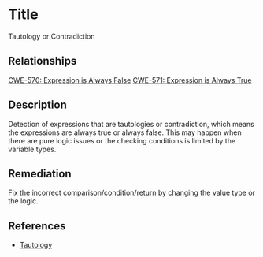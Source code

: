 # Title 
Tautology or Contradiction

## Relationships 
[CWE-570: Expression is Always False](https://cwe.mitre.org/data/definitions/570.html)
[CWE-571: Expression is Always True](https://cwe.mitre.org/data/definitions/571.html)

## Description 
Detection of expressions that are tautologies or contradiction, which means the expressions are always true or always false. This may happen when there are pure logic issues or the checking conditions is limited by the variable types.

## Remediation
Fix the incorrect comparison/condition/return by changing the value type or the logic.

## References 
* [Tautology](https://en.wikipedia.org/wiki/Tautology_(logic))
